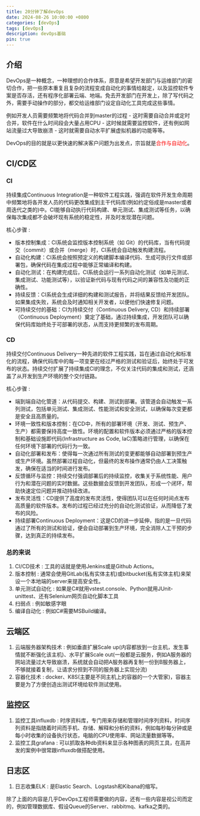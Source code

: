 ```yaml
---
title: 20分钟了解devOps
date: 2024-08-26 10:00:00 +0800
categories: [devOps]
tags: [devOps]
description: devOps基础
pin: true
---
```


## 介绍
DevOps是一种概念，一种理想的合作体系，原意是希望开发部门与运维部门的密切合作，把一些原本重复且复杂的流程变成自动化的事情给敲定，以及监控软件专案是否存活，还有程序化部署云端、地端。免去开发部门在开发上，除了写代码之外，需要手动操作的部分，都交给运维部门设定自动化工具完成这些事情。

例如开发人员需要频繁地将代码合并到master的过程 - 这时需要自动合并或定时合并，软件在什么时间段会大量占用CPU - 这时候就需要监控软件，还有例如网站流量过大导致崩溃 - 这时就需要自动水平扩展虚拟机器的功能等等。

DevOps的目的就是以更快速的解决客户问题为出发点，宗旨就是<font color=red>合作与自动化</font>。

## CI/CD区

### CI
持续集成Continuous Integration是一种软件工程实践，强调在软件开发生命周期中频繁地将各开发人员的代码更改集成到主干代码库(例如约定俗成是master或者周迭代之类的)中。CI能够自动执行代码构建、单元测试、集成测试等任务，以确保每次集成都不会破坏现有系统的稳定性，并及时发现潜在问题。

核心步骤 : 
- 版本控制集成：CI系统会监控版本控制系统（如 Git）的代码库，当有代码提交（commit）或合并（merge）时，CI系统会自动触发构建流程。
- 自动化构建：CI系统会按照预定义的构建脚本编译代码、生成可执行文件或部署包，确保代码在集成过程中能够正常编译和构建。
- 自动化测试：在构建完成后，CI系统会运行一系列自动化测试（如单元测试、集成测试、功能测试等），以验证新代码与现有代码之间的兼容性及功能的正确性。
- 持续反馈：CI系统会生成详细的构建和测试报告，并将结果反馈给开发团队。如果集成失败，系统会及时通知相关开发者，以便他们快速修复问题。
- 可持续交付的基础：CI为持续交付（Continuous Delivery, CD）和持续部署（Continuous Deployment）奠定了基础，通过持续集成，开发团队可以确保代码库始终处于可部署的状态，从而支持更频繁的发布周期。

### CD
持续交付Continuous Delivery一种先进的软件工程实践，旨在通过自动化和标准化的流程，确保代码库中的每一项变更在经过严格的测试和验证后，始终处于可发布的状态。持续交付扩展了持续集成CI的理念，不仅关注代码的集成和测试，还涵盖了从开发到生产环境的整个交付链路。

核心步骤 :  
- 端到端自动化管道：从代码提交、构建、测试到部署。该管道会自动触发一系列测试，包括单元测试、集成测试、性能测试和安全测试，以确保每次变更都是安全且高质量的。
- 环境一致性和版本控制：在CD中，所有的部署环境（开发、测试、预生产、生产）都需要保持高度一致性。环境的配置和软件版本必须通过严格的版本控制和基础设施即代码(Infrastructure as Code, IaC)策略进行管理，以确保在任何环境下部署的代码行为一致。
- 自动化部署和发布：使得每一次通过所有测试的变更都能够自动部署到预生产或生产环境。虽然部署过程自动化，但最终的发布操作通常仍由人工决策触发，确保在适当的时间进行发布。
- 反馈循环与监控：持续交付强调部署后的持续监控，收集关于系统性能、用户行为和潜在问题的实时数据。这些数据会反馈到开发团队，形成一个闭环，帮助快速定位问题并推动持续改进。
- 发布灵活性：CD提供了高度的发布灵活性，使得团队可以在任何时间点发布高质量的软件版本。发布的过程已经过充分的自动化测试验证，从而降低了发布的风险。
- 持续部署Continuous Deployment：这是CD的进一步延伸，指的是一旦代码通过了所有的测试和验证，便会自动部署到生产环境，完全消除人工干预的步骤，达到真正的持续发布。

### 总的来说
1. CI/CD技术 : 工具的话就是使用Jenkins或是Github Actions。
2. 版本控制 : 通常会使用GitLab(私有实体主机)或bitbucket(私有实体主机)来架设一个本地端的server来提高安全性。
3. 单元测试自动化 : 如果是C#就用vstest.console、Python就用JUnit-unittest、还有Selenium网页自动化脚本工具
4. 扫弱点 : 例如敏感字眼
5. 编译自动化 : 例如C#需要MSBuild编译。

## 云端区
1. 云端服务器架构技术 : 例如垂直扩展Scale up(内容都放到一台主机，发生事情就不断强化该主机)、水平扩展Scale out(一般都是云服务，例如A服务器的网站流量过大导致崩溃，系统就会自动把A服务器再复制一份到B服务器上，不够就接着复制，让请求分担到不同的服务器上实现分流)
2. 容器化技术 : docker、K8S(主要是不同主机上的容器的一个大管家)，容器主要是为了方便创造出测试环境给软件测试使用。

## 监控区
1. 监控工具influxdb : 时序资料库，专门用来存储和管理时间序列资料，时间序列资料是指随着时间而手机、存储、解释和分析的资料，例如每秒每分钟或是每小时收集的设备执行状态，电脑的CPU使用率、网站流量数据等等。
2. 监控工具grafana : 可以抓取各种db资料来显示各种图表的网页工具，在高并发的案例中很常跟influxdb做搭配使用。

## 日志区
1. 日志收集ELK : 是Elastic Search、Logstash和Kibana的缩写。

除了上面的内容是几乎DevOps工程师需要做的内容，还有一些内容是视公司而定的，例如管理数据库、假设Queue的Server、rabbitmq、kafka之类的。
